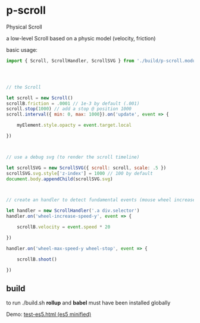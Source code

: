 # p-scroll

Physical Scroll

a low-level Scroll based on a physic model (velocity, friction)

basic usage:

```javascript
import { Scroll, ScrollHandler, ScrollSVG } from './build/p-scroll.module.js'




// the Scroll

let scroll = new Scroll()
scrollB.friction = .0001 // 1e-3 by default (.001)
scroll.stop(1000) // add a stop @ position 1000
scroll.interval({ min: 0, max: 1000}).on('update', event => {

	myElement.style.opacty = event.target.local

})



// use a debug svg (to render the scroll timeline)

let scrollSVG = new ScrollSVG({ scroll: scroll, scale: .5 })
scrollSVG.svg.style['z-index'] = 1000 // 100 by default
document.body.appendChild(scrollSVG.svg)



// create an handler to detect fundamental events (mouse wheel increase phase, break)

let handler = new ScrollHandler('.a div.selector')
handler.on('wheel-increase-speed-y', event => {

	scrollB.velocity = event.speed * 20

})

handler.on('wheel-max-speed-y wheel-stop', event => {

	scrollB.shoot()

})


```




## build

to run ./build.sh **rollup** and **babel** must have been installed globally

Demo:
[test-es5.html (es5 minified)](http://htmlpreview.github.io/?https://github.com/jniac/p-scroll/blob/master/test/test-es5.html) 

